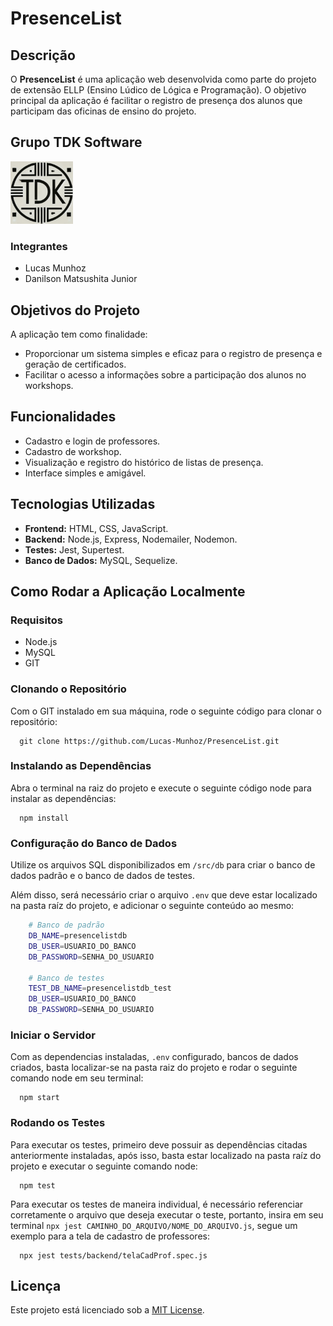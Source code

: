# PresenceList

## Descrição
O **PresenceList** é uma aplicação web desenvolvida como parte do projeto de extensão ELLP (Ensino Lúdico de Lógica e Programação). O objetivo principal da aplicação é facilitar o registro de presença dos alunos que participam das oficinas de ensino do projeto. 

## Grupo TDK Software

<img src="https://raw.githubusercontent.com/Lucas-Munhoz/PresenceList/refs/heads/main/assets/TDK-Logo.jpg" alt="TDK" width="100"/>

### Integrantes
- Lucas Munhoz
- Danilson Matsushita Junior

## Objetivos do Projeto
A aplicação tem como finalidade:
- Proporcionar um sistema simples e eficaz para o registro de presença e geração de certificados.
- Facilitar o acesso a informações sobre a participação dos alunos no workshops.

## Funcionalidades
- Cadastro e login de professores.
- Cadastro de workshop.
- Visualização e registro do histórico de listas de presença.
- Interface simples e amigável.

## Tecnologias Utilizadas
- **Frontend:** HTML, CSS, JavaScript.
- **Backend:** Node.js, Express, Nodemailer, Nodemon.
- **Testes:** Jest, Supertest.
- **Banco de Dados:** MySQL, Sequelize.

## Como Rodar a Aplicação Localmente
### Requisitos
- Node.js
- MySQL
- GIT

### Clonando o Repositório
Com o GIT instalado em sua máquina, rode o seguinte código para clonar o repositório:  
```git 
  git clone https://github.com/Lucas-Munhoz/PresenceList.git
```

### Instalando as Dependências
Abra o terminal na raiz do projeto e execute o seguinte código node para instalar as dependências:
```node
  npm install
```

### Configuração do Banco de Dados
Utilize os arquivos SQL disponibilizados em `/src/db` para criar o banco de dados padrão e o banco de dados de testes.  

Além disso, será necessário criar o arquivo `.env` que deve estar localizado na pasta raíz do projeto, e adicionar o seguinte conteúdo ao mesmo:

```bash
    # Banco de padrão
    DB_NAME=presencelistdb
    DB_USER=USUARIO_DO_BANCO
    DB_PASSWORD=SENHA_DO_USUARIO
    
    # Banco de testes
    TEST_DB_NAME=presencelistdb_test
    DB_USER=USUARIO_DO_BANCO
    DB_PASSWORD=SENHA_DO_USUARIO
```

### Iniciar o Servidor
Com as dependencias instaladas, `.env` configurado, bancos de dados criados, basta localizar-se na pasta raiz do projeto e rodar o seguinte comando node em seu terminal:
```node
  npm start
```

### Rodando os Testes
Para executar os testes, primeiro deve possuir as dependências citadas anteriormente instaladas, após isso, basta estar localizado na pasta raíz do projeto e executar o seguinte comando node:
```node
  npm test
```

Para executar os testes de maneira individual, é necessário referenciar corretamente o arquivo que deseja executar o teste, portanto, insira em seu terminal `npx jest CAMINHO_DO_ARQUIVO/NOME_DO_ARQUIVO.js`, segue um exemplo para a tela de cadastro de professores:
```node
  npx jest tests/backend/telaCadProf.spec.js
```

## Licença
Este projeto está licenciado sob a [MIT License](https://github.com/Lucas-Munhoz/PresenceList/blob/main/LICENSE). 
